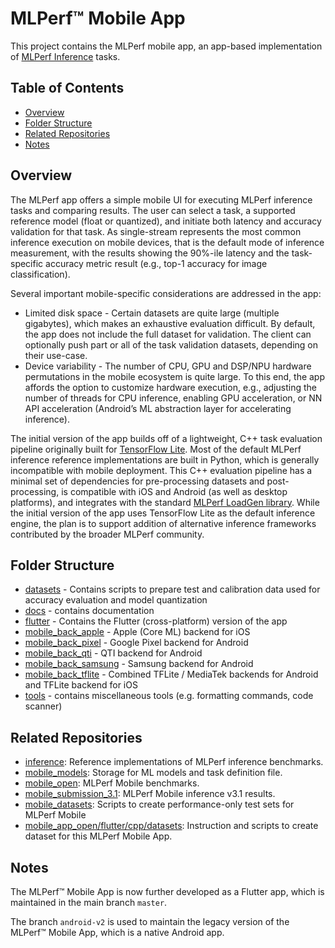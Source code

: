 # MLPerf™ Mobile App

This project contains the MLPerf mobile app, an app-based implementation of
[MLPerf Inference](https://github.com/mlperf/inference) tasks.

## Table of Contents

* [Overview](#overview)
* [Folder Structure](#folder-structure)
* [Related Repositories](#related-repositories)
* [Notes](#notes)

## Overview

The MLPerf app offers a simple mobile UI for executing MLPerf inference tasks
and comparing results. The user can select a task, a supported reference model
(float or quantized), and initiate both latency and accuracy validation for that
task. As single-stream represents the most common inference execution on mobile
devices, that is the default mode of inference measurement, with the results
showing the 90%-ile latency and the task-specific accuracy metric result (e.g.,
top-1 accuracy for image classification).

Several important mobile-specific considerations are addressed in the app:

* Limited disk space - Certain datasets are quite large (multiple gigabytes),
    which makes an exhaustive evaluation difficult. By default, the app does not
    include the full dataset for validation. The client can optionally push part
    or all of the task validation datasets, depending on their use-case.
* Device variability - The number of CPU, GPU and DSP/NPU hardware
    permutations in the mobile ecosystem is quite large. To this end, the app
    affords the option to customize hardware execution, e.g., adjusting the
    number of threads for CPU inference, enabling GPU acceleration, or NN API
    acceleration (Android’s ML abstraction layer for accelerating inference).

The initial version of the app builds off of a lightweight, C++ task evaluation
pipeline originally built for
[TensorFlow Lite](https://www.tensorflow.org/lite/). Most of the default MLPerf
inference reference implementations are built in Python, which is generally
incompatible with mobile deployment. This C++ evaluation pipeline has a minimal
set of dependencies for pre-processing datasets and post-processing, is
compatible with iOS and Android (as well as desktop platforms), and integrates
with the standard
[MLPerf LoadGen library](https://github.com/mlperf/inference/tree/master/loadgen).
While the initial version of the app uses TensorFlow Lite as the default
inference engine, the plan is to support addition of alternative inference
frameworks contributed by the broader MLPerf community.

## Folder Structure

* [datasets](./datasets) - Contains scripts to prepare test and calibration data used for accuracy evaluation and model quantization
* [docs](./docs) - contains documentation
* [flutter](./flutter) - Contains the Flutter (cross-platform) version of the app
* [mobile_back_apple](./mobile_back_apple) - Apple (Core ML) backend for iOS
* [mobile_back_pixel](./mobile_back_pixel) - Google Pixel backend for Android
* [mobile_back_qti](./mobile_back_qti) - QTI backend for Android
* [mobile_back_samsung](./mobile_back_samsung) - Samsung backend for Android
* [mobile_back_tflite](./mobile_back_tflite) - Combined TFLite / MediaTek backends for Android and TFLite backend for iOS
* [tools](./tools) - contains miscellaneous tools (e.g. formatting commands, code scanner)

## Related Repositories

* [inference](https://github.com/mlcommons/inference): Reference implementations of MLPerf inference benchmarks.
* [mobile_models](https://github.com/mlcommons/mobile_models): Storage for ML models and task definition file.
* [mobile_open](https://github.com/mlcommons/mobile_open): MLPerf Mobile benchmarks.
* [mobile_submission_3.1](https://github.com/mlcommons/mobile_results_v3.1): MLPerf Mobile inference v3.1 results.
* [mobile_datasets](https://github.com/mlcommons/mobile_datasets): Scripts to create performance-only test sets for
  MLPerf Mobile
* [mobile_app_open/flutter/cpp/datasets](https://github.com/mlcommons/mobile_app_open/tree/master/flutter/cpp/datasets):
  Instruction and scripts to create dataset for this MLPerf Mobile App.

## Notes

The MLPerf™ Mobile App is now further developed as a Flutter app,
which is maintained in the main branch `master`.

The branch `android-v2` is used to maintain the legacy version of the MLPerf™ Mobile App,
which is a native Android app.

